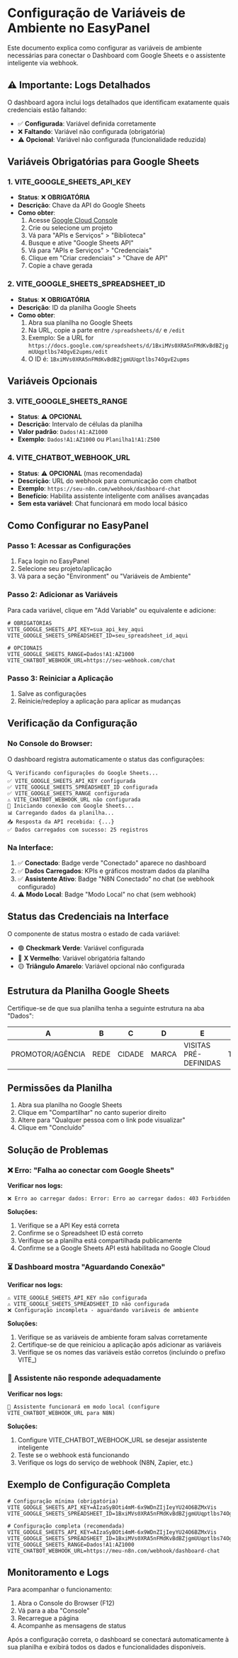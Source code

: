 
# Configuração de Variáveis de Ambiente no EasyPanel

Este documento explica como configurar as variáveis de ambiente necessárias para conectar o Dashboard com Google Sheets e o assistente inteligente via webhook.

## ⚠️ Importante: Logs Detalhados

O dashboard agora inclui logs detalhados que identificam exatamente quais credenciais estão faltando:

- ✅ **Configurada**: Variável definida corretamente
- ❌ **Faltando**: Variável não configurada (obrigatória)
- ⚠️ **Opcional**: Variável não configurada (funcionalidade reduzida)

## Variáveis Obrigatórias para Google Sheets

### 1. VITE_GOOGLE_SHEETS_API_KEY
- **Status**: ❌ **OBRIGATÓRIA**
- **Descrição**: Chave da API do Google Sheets
- **Como obter**:
  1. Acesse [Google Cloud Console](https://console.cloud.google.com/)
  2. Crie ou selecione um projeto
  3. Vá para "APIs e Serviços" > "Biblioteca"
  4. Busque e ative "Google Sheets API"
  5. Vá para "APIs e Serviços" > "Credenciais"
  6. Clique em "Criar credenciais" > "Chave de API"
  7. Copie a chave gerada

### 2. VITE_GOOGLE_SHEETS_SPREADSHEET_ID
- **Status**: ❌ **OBRIGATÓRIA**
- **Descrição**: ID da planilha Google Sheets
- **Como obter**:
  1. Abra sua planilha no Google Sheets
  2. Na URL, copie a parte entre `/spreadsheets/d/` e `/edit`
  3. Exemplo: Se a URL for `https://docs.google.com/spreadsheets/d/1BxiMVs0XRA5nFMdKvBdBZjgmUUqptlbs74OgvE2upms/edit`
  4. O ID é: `1BxiMVs0XRA5nFMdKvBdBZjgmUUqptlbs74OgvE2upms`

## Variáveis Opcionais

### 3. VITE_GOOGLE_SHEETS_RANGE
- **Status**: ⚠️ **OPCIONAL**
- **Descrição**: Intervalo de células da planilha
- **Valor padrão**: `Dados!A1:AZ1000`
- **Exemplo**: `Dados!A1:AZ1000` ou `Planilha1!A1:Z500`

### 4. VITE_CHATBOT_WEBHOOK_URL
- **Status**: ⚠️ **OPCIONAL** (mas recomendada)
- **Descrição**: URL do webhook para comunicação com chatbot
- **Exemplo**: `https://seu-n8n.com/webhook/dashboard-chat`
- **Benefício**: Habilita assistente inteligente com análises avançadas
- **Sem esta variável**: Chat funcionará em modo local básico

## Como Configurar no EasyPanel

### Passo 1: Acessar as Configurações
1. Faça login no EasyPanel
2. Selecione seu projeto/aplicação
3. Vá para a seção "Environment" ou "Variáveis de Ambiente"

### Passo 2: Adicionar as Variáveis
Para cada variável, clique em "Add Variable" ou equivalente e adicione:

```env
# OBRIGATÓRIAS
VITE_GOOGLE_SHEETS_API_KEY=sua_api_key_aqui
VITE_GOOGLE_SHEETS_SPREADSHEET_ID=seu_spreadsheet_id_aqui

# OPCIONAIS
VITE_GOOGLE_SHEETS_RANGE=Dados!A1:AZ1000
VITE_CHATBOT_WEBHOOK_URL=https://seu-webhook.com/chat
```

### Passo 3: Reiniciar a Aplicação
1. Salve as configurações
2. Reinicie/redeploy a aplicação para aplicar as mudanças

## Verificação da Configuração

### No Console do Browser:
O dashboard registra automaticamente o status das configurações:

```
🔍 Verificando configurações do Google Sheets...
✅ VITE_GOOGLE_SHEETS_API_KEY configurada
✅ VITE_GOOGLE_SHEETS_SPREADSHEET_ID configurada
✅ VITE_GOOGLE_SHEETS_RANGE configurada
⚠️ VITE_CHATBOT_WEBHOOK_URL não configurada
🚀 Iniciando conexão com Google Sheets...
📊 Carregando dados da planilha...
📥 Resposta da API recebida: {...}
✅ Dados carregados com sucesso: 25 registros
```

### Na Interface:
1. ✅ **Conectado**: Badge verde "Conectado" aparece no dashboard
2. ✅ **Dados Carregados**: KPIs e gráficos mostram dados da planilha
3. ✅ **Assistente Ativo**: Badge "N8N Conectado" no chat (se webhook configurado)
4. ⚠️ **Modo Local**: Badge "Modo Local" no chat (sem webhook)

## Status das Credenciais na Interface

O componente de status mostra o estado de cada variável:

- 🟢 **Checkmark Verde**: Variável configurada
- 🔴 **X Vermelho**: Variável obrigatória faltando
- 🟡 **Triângulo Amarelo**: Variável opcional não configurada

## Estrutura da Planilha Google Sheets

Certifique-se de que sua planilha tenha a seguinte estrutura na aba "Dados":

| A | B | C | D | E | F | G | H | I | J | K | ... |
|---|---|---|---|---|---|---|---|---|---|---|-----|
| PROMOTOR/AGÊNCIA | REDE | CIDADE | MARCA | VISITAS PRÉ-DEFINIDAS | TELEFONE | DATA INÍCIO | VALOR CONTRATO | DATA VISITA 1 | DATA VISITA 2 | DATA VISITA 3 | ... |

## Permissões da Planilha

1. Abra sua planilha no Google Sheets
2. Clique em "Compartilhar" no canto superior direito
3. Altere para "Qualquer pessoa com o link pode visualizar"
4. Clique em "Concluído"

## Solução de Problemas

### ❌ Erro: "Falha ao conectar com Google Sheets"
**Verificar nos logs:**
```
❌ Erro ao carregar dados: Error: Erro ao carregar dados: 403 Forbidden
```

**Soluções:**
1. Verifique se a API Key está correta
2. Confirme se o Spreadsheet ID está correto
3. Verifique se a planilha está compartilhada publicamente
4. Confirme se a Google Sheets API está habilitada no Google Cloud

### ⏳ Dashboard mostra "Aguardando Conexão"
**Verificar nos logs:**
```
⚠️ VITE_GOOGLE_SHEETS_API_KEY não configurada
⚠️ VITE_GOOGLE_SHEETS_SPREADSHEET_ID não configurada
❌ Configuração incompleta - aguardando variáveis de ambiente
```

**Soluções:**
1. Verifique se as variáveis de ambiente foram salvas corretamente
2. Certifique-se de que reiniciou a aplicação após adicionar as variáveis
3. Verifique se os nomes das variáveis estão corretos (incluindo o prefixo VITE_)

### 🤖 Assistente não responde adequadamente
**Verificar nos logs:**
```
💭 Assistente funcionará em modo local (configure VITE_CHATBOT_WEBHOOK_URL para N8N)
```

**Soluções:**
1. Configure VITE_CHATBOT_WEBHOOK_URL se desejar assistente inteligente
2. Teste se o webhook está funcionando
3. Verifique os logs do serviço de webhook (N8N, Zapier, etc.)

## Exemplo de Configuração Completa

```env
# Configuração mínima (obrigatória)
VITE_GOOGLE_SHEETS_API_KEY=AIzaSyBOti4mM-6x9WDnZIjIeyYU24O6BZMxVis
VITE_GOOGLE_SHEETS_SPREADSHEET_ID=1BxiMVs0XRA5nFMdKvBdBZjgmUUqptlbs74OgvE2upms

# Configuração completa (recomendada)
VITE_GOOGLE_SHEETS_API_KEY=AIzaSyBOti4mM-6x9WDnZIjIeyYU24O6BZMxVis
VITE_GOOGLE_SHEETS_SPREADSHEET_ID=1BxiMVs0XRA5nFMdKvBdBZjgmUUqptlbs74OgvE2upms
VITE_GOOGLE_SHEETS_RANGE=Dados!A1:AZ1000
VITE_CHATBOT_WEBHOOK_URL=https://meu-n8n.com/webhook/dashboard-chat
```

## Monitoramento e Logs

Para acompanhar o funcionamento:
1. Abra o Console do Browser (F12)
2. Vá para a aba "Console"
3. Recarregue a página
4. Acompanhe as mensagens de status

Após a configuração correta, o dashboard se conectará automaticamente à sua planilha e exibirá todos os dados e funcionalidades disponíveis.
